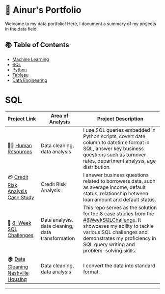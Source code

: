 # 📕 Ainur's Portfolio

Welcome to my data portfolio! Here, I document a summary of my projects in the data field. 

## 📚 Table of Contents
- [Machine Learning](#machine-learning)
- [SQL](#sql)
- [Python](#python)
- [Tableau](#tableau)
- [Data Engineering](#data-engineering)



# SQL

| Project Link | Area of Analysis | Project Description | 
|---|---|---|
| 🧑‍💼 [Human Resources]([https://github.com/ainurasyikin/SQL/blob/main/Data%20Cleaning%20Nashville%20Housing.sql](https://github.com/ainurasyikin/SQL/blob/main/SQL-Python-HR.ipynb)) | Data cleaning, data analysis | I use SQL queries embedded in Python scripts, covert date column to datetime format in SQL, answer key business questions such as turnover rates, department analysis, age distribution. |  
| 💳 [Credit Risk Analysis Case Study](https://github.com/ainurasyikin/SQL/blob/main/Credit%20Risk%20Analysis%20Case%20Study.md) | Credit Risk Analysis | I answer business questions related to borrowers data, such as average income, default status, relationship between loan amount and default status. | 
| 📄 [8-Week SQL Challenges](https://github.com/ainurasyikin/8-Weeks-SQL-Challenge) | Data analysis, data cleaning, data transformation | This repo serves as the solution for the 8 case studies from the [#8WeekSQLChallenge](https://8weeksqlchallenge.com). It showcases my ability to tackle various SQL challenges and demonstrates my proficiency in SQL query writing and problem-solving skills. | 
| 🏠 [Data Cleaning Nashville Housing](https://github.com/ainurasyikin/SQL/blob/main/Data%20Cleaning%20Nashville%20Housing.sql) | Data cleaning, data analysis | I convert the data into standard format. |  

***

